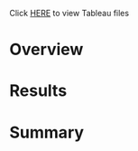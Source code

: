 Click [HERE](https://public.tableau.com/app/profile/samuel.guerrette/viz/Module14_Citibikes_Challenge/Story1?publish=yes) to view Tableau files
# Overview

# Results

# Summary

